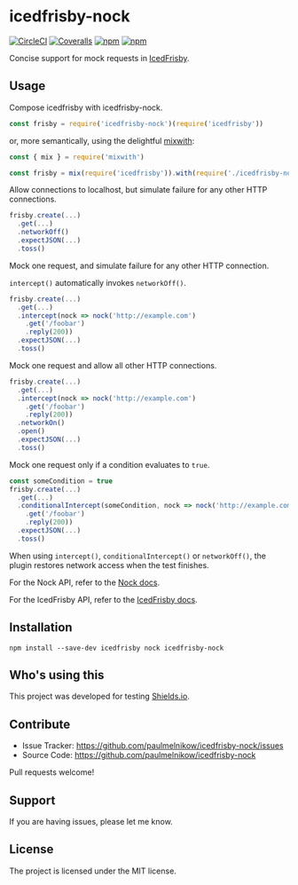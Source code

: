 icedfrisby-nock
===============

[![CircleCI](https://img.shields.io/circleci/project/github/paulmelnikow/icedfrisby-nock.svg)](https://circleci.com/gh/paulmelnikow/icedfrisby-nock)
[![Coveralls](https://img.shields.io/coveralls/paulmelnikow/icedfrisby-nock.svg)](https://coveralls.io/github/paulmelnikow/icedfrisby-nock)
[![npm](https://img.shields.io/npm/v/icedfrisby-nock.svg)](https://www.npmjs.com/package/icedfrisby-nock)
[![npm](https://img.shields.io/npm/l/icedfrisby-nock.svg)](https://www.npmjs.com/package/icedfrisby-nock)


Concise support for mock requests in [IcedFrisby][].


[IcedFrisby]: https://github.com/MarkHerhold/IcedFrisby/

Usage
-----

Compose icedfrisby with icedfrisby-nock.

```js
const frisby = require('icedfrisby-nock')(require('icedfrisby'))
```

or, more semantically, using the delightful [mixwith][]:

```js
const { mix } = require('mixwith')

const frisby = mix(require('icedfrisby')).with(require('./icedfrisby-nock'))
```

Allow connections to localhost, but simulate failure for any other HTTP
connections.

```js
frisby.create(...)
  .get(...)
  .networkOff()
  .expectJSON(...)
  .toss()
```

Mock one request, and simulate failure for any other HTTP connection.

`intercept()` automatically invokes `networkOff()`.

```js
frisby.create(...)
  .get(...)
  .intercept(nock => nock('http://example.com')
    .get('/foobar')
    .reply(200))
  .expectJSON(...)
  .toss()
```

Mock one request and allow all other HTTP connections.

```js
frisby.create(...)
  .get(...)
  .intercept(nock => nock('http://example.com')
    .get('/foobar')
    .reply(200))
  .networkOn()
  .open()
  .expectJSON(...)
  .toss()
```

Mock one request only if a condition evaluates to `true`.

```js
const someCondition = true
frisby.create(...)
  .get(...)
  .conditionalIntercept(someCondition, nock => nock('http://example.com')
    .get('/foobar')
    .reply(200))
  .expectJSON(...)
  .toss()
```

When using `intercept()`, `conditionalIntercept()` or `networkOff()`, the plugin restores network access
when the test finishes.

For the Nock API, refer to the [Nock docs][].

For the IcedFrisby API, refer to the [IcedFrisby docs][].

[mixwith]: https://github.com/justinfagnani/mixwith.js
[Nock docs]: https://github.com/node-nock/nock#use
[IcedFrisby docs]: https://github.com/MarkHerhold/IcedFrisby/blob/master/API.md


Installation
------------

```
npm install --save-dev icedfrisby nock icedfrisby-nock
```


Who's using this
----------------

This project was developed for testing [Shields.io](https://shields.io/).


Contribute
----------

- Issue Tracker: https://github.com/paulmelnikow/icedfrisby-nock/issues
- Source Code: https://github.com/paulmelnikow/icedfrisby-nock

Pull requests welcome!


Support
-------

If you are having issues, please let me know.


License
-------

The project is licensed under the MIT license.
